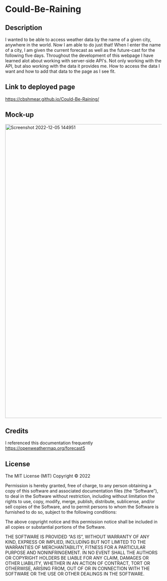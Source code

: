 # Could-Be-Raining

## Description
I wanted to be able to access weather data by the name of a given city, anywhere in the world. Now I am able to do just that! When I enter the name of a city, I am given the current forecast as well as the future-cast for the following five days. Throughout the development of this webpage I have learned alot about working with server-side API's. Not only working with the API, but also working with the data it provides me. How to access the data I want and how to add that data to the page as I see fit.

## Link to deployed page
https://cbshmear.github.io/Could-Be-Raining/ 

## Mock-up
<img width="943" alt="Screenshot 2022-12-05 144951" src="https://user-images.githubusercontent.com/112667575/205740199-7b53b327-d645-4ad8-9ff4-f43a012a6f33.png">

## Credits
I referenced this documentation frequently https://openweathermap.org/forecast5 
## License
The MIT License (MIT)
Copyright © 2022 <copyright holders>

Permission is hereby granted, free of charge, to any person obtaining a copy of this software and associated documentation files (the “Software”), to deal in the Software without restriction, including without limitation the rights to use, copy, modify, merge, publish, distribute, sublicense, and/or sell copies of the Software, and to permit persons to whom the Software is furnished to do so, subject to the following conditions:

The above copyright notice and this permission notice shall be included in all copies or substantial portions of the Software.

THE SOFTWARE IS PROVIDED “AS IS”, WITHOUT WARRANTY OF ANY KIND, EXPRESS OR IMPLIED, INCLUDING BUT NOT LIMITED TO THE WARRANTIES OF MERCHANTABILITY, FITNESS FOR A PARTICULAR PURPOSE AND NONINFRINGEMENT. IN NO EVENT SHALL THE AUTHORS OR COPYRIGHT HOLDERS BE LIABLE FOR ANY CLAIM, DAMAGES OR OTHER LIABILITY, WHETHER IN AN ACTION OF CONTRACT, TORT OR OTHERWISE, ARISING FROM, OUT OF OR IN CONNECTION WITH THE SOFTWARE OR THE USE OR OTHER DEALINGS IN THE SOFTWARE.
